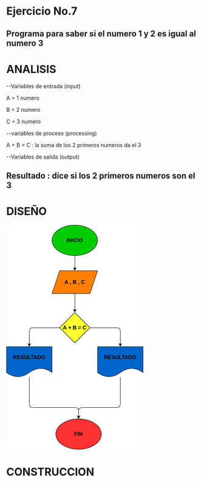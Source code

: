 # Ejercicio No.7

## Programa para saber si el numero 1 y 2 es igual al numero 3

# ANALISIS

--Variables de entrada (input)

A = 1 numero

B = 2 numero

C = 3 numero

--variables de proceso (processing)

A + B = C : la suma de los 2 primeros numeros da el 3

--Variables de salida (output)

Resultado : dice si los 2 primeros numeros son el 3
--
# DISEÑO

![Diagrama de flujo](Diagrama.png "diagrama de flujo")

# CONSTRUCCION